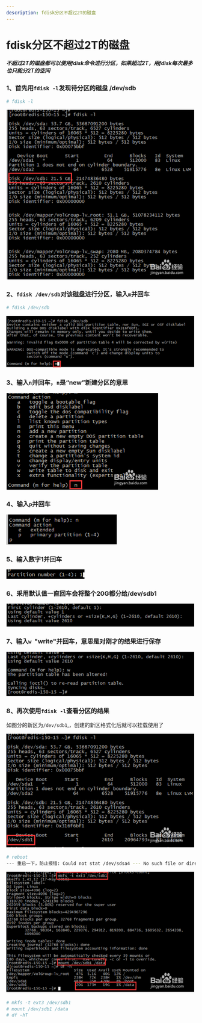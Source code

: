 ```yaml
---
description: fdisk分区不超过2T的磁盘
---
```


# fdisk分区不超过2T的磁盘

##### 不超过2T的磁盘都可以使用fdisk命令进行分区，如果超过2T，用fdisk每次最多也只能分2T的空间

### 1、首先用`fdisk -l`发现待分区的磁盘 /dev/sdb
```bash
# fdisk -l
```

![](../assets/jianshu/2743275-aa14f743fdce92a5.png)

### 2、`fdisk /dev/sdb`对该磁盘进行分区，输入`m`并回车
```bash
# fdisk /dev/sdb
```

![](../assets/jianshu/2743275-6eeae1e2c66b1373.png)


### 3、输入`n`并回车，`n`是“new”新建分区的意思

![](../assets/jianshu/2743275-7c5833610fe1ba89.png)


### 4、输入`p`并回车

![](../assets/jianshu/2743275-d6c37bf2eefb2d80.png)


### 5、输入数字1并回车

![](../assets/jianshu/2743275-07c088b0dd173910.png)

### 6、采用默认值一直回车会将整个20G都分给/dev/sdb1

![](../assets/jianshu/2743275-e185cb45388031e7.png)


### 7、输入`w`  "write"并回车，意思是对刚才的结果进行保存

![](../assets/jianshu/2743275-d3974e819e5d97cc.png)

### 8、再次使用`fdisk -l`查看分区的结果

如图分的新区为`/dev/sdb1`,，创建的新区格式化后就可以挂载使用了

![](../assets/jianshu/2743275-af67274a231a7325.png)

```bash
# reboot
--- 重启一下，防止报错: Could not stat /dev/sdsa4 --- No such file or directory
```

![](../assets/jianshu/2743275-a734e7d8ac447b75.png)

```bash
# mkfs -t ext3 /dev/sdb1
# mount /dev/sdb1 /data
# df -hT
```